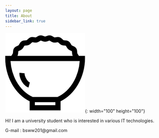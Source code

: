 ```yaml
---
layout: page
title: About
sidebar_link: true
---
```

![boripap](./favicon.png){: width="100" height="100"}
<p class="message">
  Hi! I am a university student who is interested in various IT technologies.
</p>

<p class="message">
    G-mail : bsww201@gmail.com
</p>
